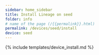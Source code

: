 ```yaml
---
sidebar: home_sidebar
title: Install Lineage on seed
folder: info
# name of the page (/{{permalink}}.html)
permalink: /devices/seed/install
device: seed
---
```

{% include templates/device_install.md %}
